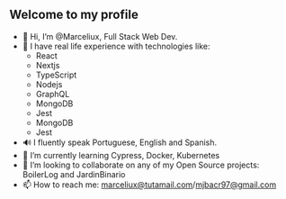 ## Welcome to my profile

- 👋 Hi, I’m @Marceliux, Full Stack Web Dev.
- 👀 I have real life experience with technologies like:  
  - React
  - Nextjs
  - TypeScript
  - Nodejs
  - GraphQL
  - MongoDB
  - Jest
  - MongoDB
  - Jest
- 🔊 I fluently speak Portuguese, English and Spanish. 
- 🌱 I’m currently learning Cypress, Docker, Kubernetes
- 💞️ I’m looking to collaborate on any of my Open Source projects: BoilerLog and JardinBinario
- 📫 How to reach me: marceliux@tutamail.com/mjbacr97@gmail.com

<!---
Marceliux/Marceliux is a ✨ special ✨ repository because its `README.md` (this file) appears on your GitHub profile.
You can click the Preview link to take a look at your changes.
--->
